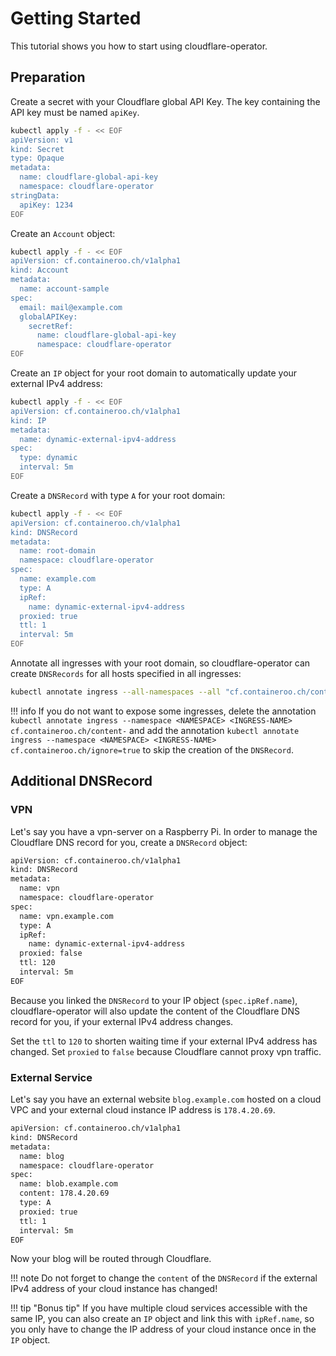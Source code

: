 # Getting Started

This tutorial shows you how to start using cloudflare-operator.

## Preparation

Create a secret with your Cloudflare global API Key. The key containing the API key must be named `apiKey`.

```bash hl_lines="9"
kubectl apply -f - << EOF
apiVersion: v1
kind: Secret
type: Opaque
metadata:
  name: cloudflare-global-api-key
  namespace: cloudflare-operator
stringData:
  apiKey: 1234
EOF
```

Create an `Account` object:

```bash
kubectl apply -f - << EOF
apiVersion: cf.containeroo.ch/v1alpha1
kind: Account
metadata:
  name: account-sample
spec:
  email: mail@example.com
  globalAPIKey:
    secretRef:
      name: cloudflare-global-api-key
      namespace: cloudflare-operator
EOF
```

Create an `IP` object for your root domain to automatically update your external IPv4 address:

```bash
kubectl apply -f - << EOF
apiVersion: cf.containeroo.ch/v1alpha1
kind: IP
metadata:
  name: dynamic-external-ipv4-address
spec:
  type: dynamic
  interval: 5m
EOF
```

Create a `DNSRecord` with type `A` for your root domain:

```bash
kubectl apply -f - << EOF
apiVersion: cf.containeroo.ch/v1alpha1
kind: DNSRecord
metadata:
  name: root-domain
  namespace: cloudflare-operator
spec:
  name: example.com
  type: A
  ipRef:
    name: dynamic-external-ipv4-address
  proxied: true
  ttl: 1
  interval: 5m
EOF
```

Annotate all ingresses with your root domain, so cloudflare-operator can create `DNSRecords` for all hosts specified in all ingresses:

```bash
kubectl annotate ingress --all-namespaces --all "cf.containeroo.ch/content=example.com"
```

!!! info
    If you do not want to expose some ingresses, delete the annotation `kubectl annotate ingress --namespace <NAMESPACE> <INGRESS-NAME> cf.containeroo.ch/content-` and add the annotation `kubectl annotate ingress --namespace <NAMESPACE> <INGRESS-NAME> cf.containeroo.ch/ignore=true` to skip the creation of the `DNSRecord`.

## Additional DNSRecord

### VPN

Let's say you have a vpn-server on a Raspberry Pi. In order to manage the Cloudflare DNS record for you, create a `DNSRecord` object:

```bash
apiVersion: cf.containeroo.ch/v1alpha1
kind: DNSRecord
metadata:
  name: vpn
  namespace: cloudflare-operator
spec:
  name: vpn.example.com
  type: A
  ipRef:
    name: dynamic-external-ipv4-address
  proxied: false
  ttl: 120
  interval: 5m
EOF
```

Because you linked the `DNSRecord` to your IP object (`spec.ipRef.name`), cloudflare-operator will also update the content of the Cloudflare DNS record for you, if your external IPv4 address changes.

Set the `ttl` to `120` to shorten waiting time if your external IPv4 address has changed.
Set `proxied` to `false` because Cloudflare cannot proxy vpn traffic.

### External Service

Let's say you have an external website `blog.example.com` hosted on a cloud VPC and your external cloud instance IP address is `178.4.20.69`.

```bash
apiVersion: cf.containeroo.ch/v1alpha1
kind: DNSRecord
metadata:
  name: blog
  namespace: cloudflare-operator
spec:
  name: blob.example.com
  content: 178.4.20.69
  type: A
  proxied: true
  ttl: 1
  interval: 5m
EOF
```

Now your blog will be routed through Cloudflare.

!!! note
    Do not forget to change the `content` of the `DNSRecord` if the external IPv4 address of your cloud instance has changed!

!!! tip "Bonus tip"
    If you have multiple cloud services accessible with the same IP, you can also create an `IP` object and link this with `ipRef.name`, so you only have to change the IP address of your cloud instance once in the `IP` object.
